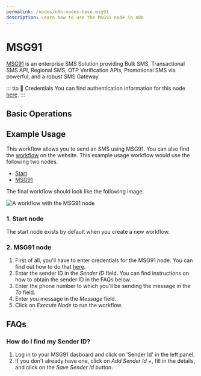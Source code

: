 ```yaml
---
permalink: /nodes/n8n-nodes-base.msg91
description: Learn how to use the MSG91 node in n8n
---
```


# MSG91

[MSG91](https://msg91.com/) is an enterprise SMS Solution providing Bulk SMS, Transactional SMS API, Regional SMS, OTP Verification APIs, Promotional SMS via powerful, and a robust SMS Gateway.

::: tip 🔑 Credentials
You can find authentication information for this node [here](../../../credentials/MSG91/README.md).
:::

## Basic Operations

<Resource node="n8n-nodes-base.msg91" />

## Example Usage

This workflow allows you to send an SMS using MSG91. You can also find the [workflow](https://n8n.io/workflows/511) on the website. This example usage workflow would use the following two nodes.
- [Start](../../core-nodes/Start/README.md)
- [MSG91]()

The final workflow should look like the following image.

![A workflow with the MSG91 node](REDACTED)

### 1. Start node

The start node exists by default when you create a new workflow.

### 2. MSG91 node

1. First of all, you'll have to enter credentials for the MSG91 node. You can find out how to do that [here](../../../credentials/MSG91/README.md).
2. Enter the sender ID in the *Sender ID* field. You can find instructions on how to obtain the sender ID in the FAQs below.
3. Enter the phone number to which you'll be sending the message in the *To* field.
4. Enter you message in the *Message* field.
5. Click on *Execute Node* to run the workflow.


## FAQs

### How do I find my Sender ID?

1. Log in to your MSG91 dasboard and click on 'Sender Id' in the left panel.
2. If you don't already have one, click on *Add Sender Id +*, fill in the details, and click on the *Save Sender Id* button.
